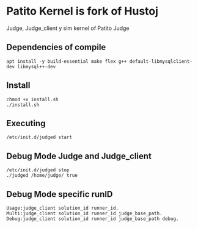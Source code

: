 # Patito Kernel is fork of Hustoj 
Judge, Judge_client y sim kernel of Patito Judge

## Dependencies of compile
```console
apt install -y build-essential make flex g++ default-libmysqlclient-dev libmysql++-dev 
```

## Install
```console
chmod +x install.sh
./install.sh
```
## Executing 
```console
/etc/init.d/judged start
```


## Debug Mode Judge and Judge_client

```console
/etc/init.d/judged stop
./judged /home/judge/ true
```




## Debug Mode specific runID 

```console
Usage:judge_client solution_id runner_id.
Multi:judge_client solution_id runner_id judge_base_path.
Debug:judge_client solution_id runner_id judge_base_path debug.
```
